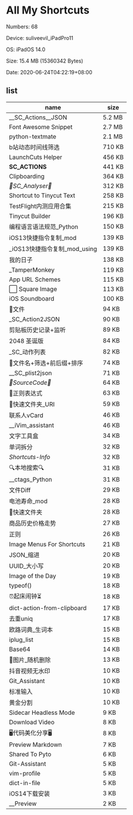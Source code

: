 # All My Shortcuts

Numbers:	68	

Device:		suliveevil_iPadPro11

OS:			iPadOS 14.0

Size:		15.4 MB (15360342 Bytes)

Date:		2020-06-24T04:22:19+08:00

## list

| name                         | size   |
|------------------------------|--------|
| __SC_Actions__JSON           | 5.2 MB |
| Font Awesome Snippet         | 2.7 MB |
| python-textmate              | 2.1 MB |
| b站动态时间线筛选            | 710 KB |
| LaunchCuts Helper            | 456 KB |
| __SC_ACTIONS__               | 441 KB |
| Clipboarding                 | 364 KB |
| _🔬SC_Analyser🔬_            | 312 KB |
| Shortcut to Tinycut Text     | 258 KB |
| TestFlight内测应用合集       | 215 KB |
| Tinycut Builder              | 196 KB |
| 编程语言语法规范_Python      | 150 KB |
| iOS13快捷指令复制_mod        | 139 KB |
| _iOS13快捷指令复制_mod_using | 139 KB |
| 我的日子                     | 138 KB |
| _TamperMonkey                | 119 KB |
| App URL Schemes              | 115 KB |
| ⬜ Square Image              | 113 KB |
| iOS Soundboard               | 100 KB |
| 📃文件                       | 94 KB  |
| _SC_Action2JSON              | 90 KB  |
| 剪贴板历史记录+监听          | 89 KB  |
| 2048 圣诞版                  | 84 KB  |
| _SC_动作列表                 | 82 KB  |
| 📃文件名+筛选+前后缀+排序    | 74 KB  |
| __SC_plist2json              | 71 KB  |
| _🔄SourceCode🔄_             | 64 KB  |
| 🔎正则表达式                 | 63 KB  |
| 📁快速文件夹_URI             | 59 KB  |
| 联系人vCard                  | 46 KB  |
| __iVim_assistant             | 46 KB  |
| 文字工具盒                   | 34 KB  |
| 单词拆分                     | 32 KB  |
| _Shortcuts-Info_             | 32 KB  |
| 🔍本地搜索🔍                 | 31 KB  |
| __ctags_Python               | 31 KB  |
| 文件Diff                     | 29 KB  |
| 电池寿命_mod                 | 28 KB  |
| 📁快速文件夹                 | 28 KB  |
| 商品历史价格走势             | 27 KB  |
| 正则                         | 26 KB  |
| Image Menus For Shortcuts    | 21 KB  |
| JSON_缩进                    | 20 KB  |
| UUID_大小写                  | 20 KB  |
| Image of the Day             | 19 KB  |
| typeof()                     | 18 KB  |
| ⏰起床闹钟⏳                 | 18 KB  |
| dict-action-from-clipboard   | 17 KB  |
| 去重uniq                     | 17 KB  |
| 欧路词典_生词本              | 15 KB  |
| iplug_list                   | 15 KB  |
| Base64                       | 14 KB  |
| 🌁图片_随机删除              | 13 KB  |
| 抖音视频无水印               | 10 KB  |
| Git_Assistant                | 10 KB  |
| 标准输入                     | 10 KB  |
| 黄金分割                     | 10 KB  |
| Sidecar Headless Mode        | 9 KB   |
| Download Video               | 8 KB   |
| 🖥代码美化分享🖥             | 8 KB   |
| Preview Markdown             | 7 KB   |
| Shared To Pyto               | 6 KB   |
| Git-Assistant                | 5 KB   |
| vim-profile                  | 5 KB   |
| dict-in-file                 | 5 KB   |
| iOS14下载安装                | 3 KB   |
| __Preview                    | 2 KB   |






